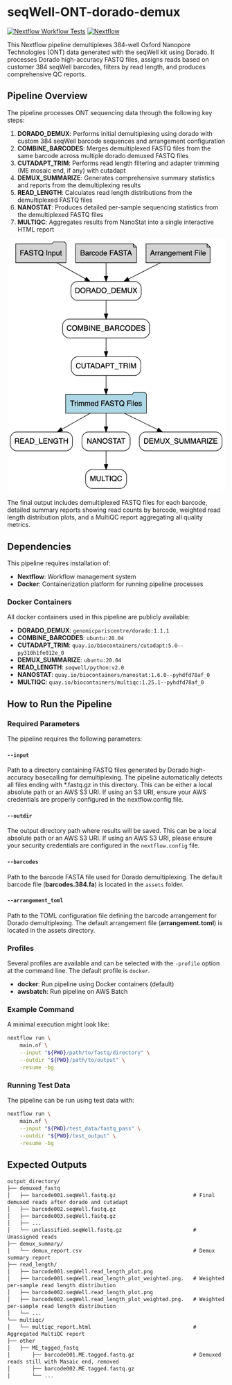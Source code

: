 # seqWell-ONT-dorado-demux


[![Nextflow Workflow Tests](https://github.com/seqwell/seqWell-ONT-dorado-demux/actions/workflows/nextflow-ci.yml/badge.svg?branch=main)](https://github.com/seqwell/seqWell-ONT-dorado-demux/actions/workflows/nextflow-ci.yml?query=branch%3Amain)
[![Nextflow](https://img.shields.io/badge/Nextflow%20DSL2-%E2%89%A523.04.0-blue.svg)](https://www.nextflow.io/)



This Nextflow pipeline demultiplexes 384-well Oxford Nanopore Technologies (ONT) data generated with the seqWell kit using Dorado. It processes Dorado high-accuracy FASTQ files, assigns reads based on customer 384 seqWell barcodes, filters by read length, and produces comprehensive QC reports.

## Pipeline Overview

The pipeline processes ONT sequencing data through the following key steps:

1. **DORADO_DEMUX**: Performs initial demultiplexing using dorado with custom 384 seqWell barcode sequences and arrangement configuration
2. **COMBINE_BARCODES**: Merges demultiplexed FASTQ files from the same barcode across multiple dorado demuxed FASTQ files
3. **CUTADAPT_TRIM**: Performs read length filtering and adapter trimming (ME mosaic end, if any) with cutadapt
4. **DEMUX_SUMMARIZE**: Generates comprehensive summary statistics and reports from the demultiplexing results
5. **READ_LENGTH**: Calculates read length distributions from the demultiplexed FASTQ files
6. **NANOSTAT**: Produces detailed per-sample sequencing statistics from the demultiplexed FASTQ files
7. **MULTIQC**: Aggregates results from NanoStat into a single interactive HTML report



![384-well seqWell Dorado demux ONT data Workflow](assets/dorado_ont_workflow.png)



The final output includes demultiplexed FASTQ files for each barcode, detailed summary reports showing read counts by barcode, weighted read length distribution plots, and a MultiQC report aggregating all quality metrics.

## Dependencies

This pipeline requires installation of:
- **Nextflow**: Workflow management system
- **Docker**: Containerization platform for running pipeline processes

### Docker Containers

All docker containers used in this pipeline are publicly available:

- **DORADO_DEMUX**: `genomicpariscentre/dorado:1.1.1` 
- **COMBINE_BARCODES**: `ubuntu:20.04`
- **CUTADAPT_TRIM**: `quay.io/biocontainers/cutadapt:5.0--py310h1fe012e_0`
- **DEMUX_SUMMARIZE**: `ubuntu:20.04`
- **READ_LENGTH**: `seqwell/python:v2.0`
- **NANOSTAT**: `quay.io/biocontainers/nanostat:1.6.0--pyhdfd78af_0`
- **MULTIQC**: `quay.io/biocontainers/multiqc:1.25.1--pyhdfd78af_0`

## How to Run the Pipeline

### Required Parameters

The pipeline requires the following parameters:

#### `--input`
Path to a directory containing FASTQ files generated by Dorado high-accuracy basecalling for demultiplexing. The pipeline automatically detects all files ending with *.fastq.gz in this directory. This can be either a local absolute path or an AWS S3 URI. If using an S3 URI, ensure your AWS credentials are properly configured in the nextflow.config file.

#### `--outdir`
The output directory path where results will be saved. This can be a local absolute path or an AWS S3 URI. If using an AWS S3 URI, please ensure your security credentials are configured in the `nextflow.config` file.

#### `--barcodes`
Path to the barcode FASTA file used for Dorado demultiplexing. The default barcode file (**barcodes.384.fa**) is located in the `assets` folder.

#### `--arrangement_toml`
Path to the TOML configuration file defining the barcode arrangement for Dorado demultiplexing. The default arrangement file (**arrangement.toml**) is located in the assets directory.

### Profiles

Several profiles are available and can be selected with the `-profile` option at the command line. The default profile is `docker`.

- **docker**: Run pipeline using Docker containers (default)
- **awsbatch**: Run pipeline on AWS Batch

### Example Command

A minimal execution might look like:

```bash
nextflow run \
    main.nf \
    --input "${PWD}/path/to/fastq/directory" \
    --outdir "${PWD}/path/to/output" \
    -resume -bg
```

### Running Test Data

The pipeline can be run using test data with:

```bash
nextflow run \
    main.nf \
    --input "${PWD}/test_data/fastq_pass" \
    --outdir "${PWD}/test_output" \
    -resume -bg
```

## Expected Outputs

```
output_directory/
├── demuxed_fastq
│   ├── barcode001.seqWell.fastq.gz                         # Final demuxed reads after dorado and cutadapt
│   ├── barcode002.seqWell.fastq.gz
│   ├── barcode003.seqWell.fastq.gz
│   ├── ...
│   └── unclassified.seqWell.fastq.gz                       # Unassigned reads
├── demux_summary/
│   └── demux_report.csv                                    # Demux summary report
├── read_length/
│   ├── barcode001.seqWell.read_length_plot.png             
│   ├── barcode001.seqWell.read_length_plot_weighted.png.   # Weighted per-sample read length distribution
│   ├── barcode002.seqWell.read_length_plot.png             
│   ├── barcode002.seqWell.read_length_plot_weighted.png.   # Weighted per-sample read length distribution
│   └── ...
└── multiqc/
│   └── multiqc_report.html                                 # Aggregated MultiQC report
├── other
│   ├── ME_tagged_fastq
│       ├── barcode001.ME.tagged.fastq.gz                   # Demuxed reads still with Masaic end, removed
│       ├── barcode002.ME.tagged.fastq.gz
│       └── ...
```

